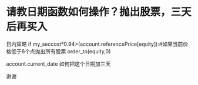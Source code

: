 # 请教日期函数如何操作？抛出股票，三天后再买入

日内策略
if my_seccost*0.94&gt;(account.referencePrice[equity]):#如果当前价格低于6个点抛出所有股票
                order_to(equity,0)
                
account.current_date
如何把这个日期加三天

谢谢